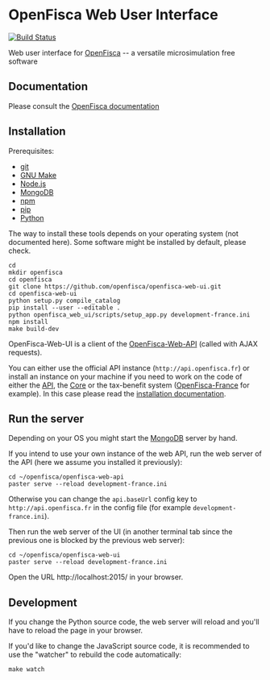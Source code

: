 # OpenFisca Web User Interface

[![Build Status](https://travis-ci.org/openfisca/openfisca-web-ui.svg?branch=master)](https://travis-ci.org/openfisca/openfisca-web-ui)

Web user interface for [OpenFisca](http://www.openfisca.fr/) -- a versatile microsimulation free software

## Documentation

Please consult the [OpenFisca documentation](http://www.openfisca.fr/documentation)

## Installation

Prerequisites:

* [git](http://git-scm.com)
* [GNU Make](http://www.gnu.org/software/make/)
* [Node.js](http://nodejs.org/)
* [MongoDB](http://www.mongodb.org/)
* [npm](https://www.npmjs.com/)
* [pip](https://pip.pypa.io/)
* [Python](https://www.python.org/)

The way to install these tools depends on your operating system (not documented here).
Some software might be installed by default, please check.

```
cd
mkdir openfisca
cd openfisca
git clone https://github.com/openfisca/openfisca-web-ui.git
cd openfisca-web-ui
python setup.py compile_catalog
pip install --user --editable .
python openfisca_web_ui/scripts/setup_app.py development-france.ini
npm install
make build-dev
```

OpenFisca-Web-UI is a client of the [OpenFisca-Web-API](https://github.com/openfisca/openfisca-web-api)
(called with AJAX requests).

You can either use the official API instance (`http://api.openfisca.fr`) or install an instance on your machine
if you need to work on the code of either the [API](https://github.com/openfisca/openfisca-web-api),
the [Core](https://github.com/openfisca/openfisca-core)
or the tax-benefit system ([OpenFisca-France](https://github.com/openfisca/openfisca-france) for example).
In this case please read the [installation documentation](http://www.openfisca.fr/installation).

## Run the server

Depending on your OS you might start the [MongoDB](http://www.mongodb.org/) server by hand.

If you intend to use your own instance of the web API, run the web server of the API
(here we assume you installed it previously):

```
cd ~/openfisca/openfisca-web-api
paster serve --reload development-france.ini
```

Otherwise you can change the `api.baseUrl` config key to `http://api.openfisca.fr` in the config file
(for example `development-france.ini`).

Then run the web server of the UI (in another terminal tab since the previous one is blocked by the previous web server):

```
cd ~/openfisca/openfisca-web-ui
paster serve --reload development-france.ini
```

Open the URL http://localhost:2015/ in your browser.

## Development

If you change the Python source code, the web server will reload and you'll have to reload the page in your browser.

If you'd like to change the JavaScript source code, it is recommended to use the "watcher" to rebuild the code automatically:

	make watch
